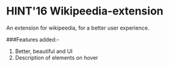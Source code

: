 # HINT'16  Wikipeedia-extension

An extension for wikipeedia, for a better user experience.

###Features added:-
1. Better, beautiful and UI
2. Description of elements on hover
